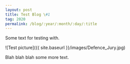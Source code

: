 ```yaml
---
layout: post
title: Test Blog \#1
tag: 2020
permalink: /blog/:year/:month/:day/:title
---
```


Some text for testing with.

![Test picture]({{ site.baseurl }}/images/Defence_Jury.jpg)

Blah blah blah some more text.
